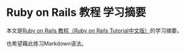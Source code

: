 # Ruby on Rails 教程 学习摘要

本文是[Ruby on Rails 教程（Ruby on Rails Tutorial中文版）](http://railstutorial-china.org/)的学习摘要。

也希望藉此练习Markdown语法。
